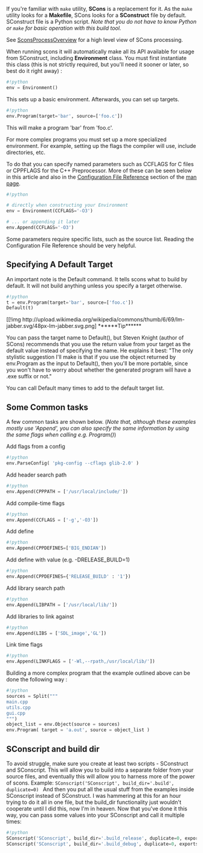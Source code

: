 
If you're familiar with `make` utility, **SCons** is a replacement for it. As the `make` utility looks for a **Makefile**, SCons looks for a **SConstruct** file by default. SConstruct file is a Python script. _Note that you do not have to know Python or `make` for basic operation with this build tool._ 

See [SconsProcessOverview](SconsProcessOverview) for a high level view of SCons processing. 

When running scons it will automatically make all its API available for usage from SConstruct, including **Environment** class. You must first instantiate this class (this is not strictly required, but you'll need it sooner or later, so best do it right away) : 


```python
#!python
env = Environment()
```
This sets up a basic environment. Afterwards, you can set up targets. 


```python
#!python
env.Program(target='bar', source=['foo.c'])
```
This will make a program 'bar' from 'foo.c'. 

For more complex programs you must set up a more specialized environment. For example, setting up the flags the compiler will use, include directories, etc. 

To do that you can specify named parameters such as CCFLAGS for C files or CPPFLAGS for the C++ Preprocessor. More of these can be seen below in this article and also in the [Configuration File Reference](http://www.scons.org/doc/HTML/scons-man.html#lbAF) section of the [man page](http://www.scons.org/doc/HTML/scons-man.html). 


```python
#!python

# directly when constructing your Environment
env = Environment(CCFLAGS='-O3')

# ... or appending it later
env.Append(CCFLAGS='-O3')
```
Some parameters require specific lists, such as the source list. Reading the Configuration File Reference should be very helpful. 


## Specifying A Default Target

An important note is the Default command. It tells scons what to build by default. It will not build anything unless you specify a target otherwise. 


```python
#!python
t = env.Program(target='bar', source=['foo.c'])
Default(t)
```

<div>
[[!img http://upload.wikimedia.org/wikipedia/commons/thumb/6/69/Im-jabber.svg/48px-Im-jabber.svg.png] ******Tip****** 

You can pass the target name to Default(), but Steven Knight (author of SCons) recommends that you use the return value from your target as the default value instead of specifying the name. He explains it best: "The only stylistic suggestion I'll make is that if you use the object returned by env.Program as the input to Default(), then you'll be more portable, since you won't have to worry about whether the generated program will have a .exe suffix or not." 
</div>
You can call Default many times to add to the default target list. 


## Some Common tasks

A few common tasks are shown below. (_Note that, although these examples mostly use 'Append',  you can also specify the same information by using the same flags when calling e.g. Program()_) 

Add flags from a config 
```python
#!python
env.ParseConfig( 'pkg-config --cflags glib-2.0' )
```
Add header search path 
```python
#!python
env.Append(CPPPATH = ['/usr/local/include/'])
```
Add compile-time flags 
```python
#!python
env.Append(CCFLAGS = ['-g','-O3'])
```
Add define 
```python
#!python
env.Append(CPPDEFINES=['BIG_ENDIAN'])
```
Add define with value (e.g. -DRELEASE_BUILD=1) 
```python
#!python
env.Append(CPPDEFINES={'RELEASE_BUILD' : '1'})
```
Add library search path 
```python
#!python
env.Append(LIBPATH = ['/usr/local/lib/'])
```
Add libraries to link against 
```python
#!python
env.Append(LIBS = ['SDL_image','GL'])
```
Link time flags 
```python
#!python
env.Append(LINKFLAGS = ['-Wl,--rpath,/usr/local/lib/'])
```
Building a more complex program that the example outlined above can be done the following way : 
```python
#!python
sources = Split("""
main.cpp
utils.cpp
gui.cpp
""")
object_list = env.Object(source = sources)
env.Program( target = 'a.out', source = object_list )
```

## SConscript and build dir

To avoid struggle, make sure you create at least two scripts - SConstruct and SConscript. This will allow you to build into a separate folder from your source files, and eventually this will allow you to harness more of the power of scons. Example: `SConscript('SConscript', build_dir='.build', duplicate=0) ` And then you put all the usual stuff from the examples inside SConscript instead of SConstruct. I was hammering at this for an hour trying to do it all in one file, but the build_dir functionality just wouldn't cooperate until I did this, now I'm in heaven. Now that you've done it this way, you can pass some values into your SConscript and call it multiple times: 


```python
#!python
SConscript('SConscript', build_dir='.build_release', duplicate=0, exports={'MODE':'release'})
SConscript('SConscript', build_dir='.build_debug', duplicate=0, exports={'MODE':'debug'})
```